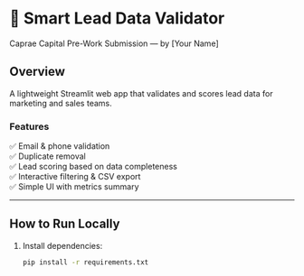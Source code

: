 # 🧠 Smart Lead Data Validator
Caprae Capital Pre-Work Submission — by [Your Name]

## Overview
A lightweight Streamlit web app that validates and scores lead data for marketing and sales teams.

### Features
✅ Email & phone validation  
✅ Duplicate removal  
✅ Lead scoring based on data completeness  
✅ Interactive filtering & CSV export  
✅ Simple UI with metrics summary  

---

## How to Run Locally
1. Install dependencies:
   ```bash
   pip install -r requirements.txt
